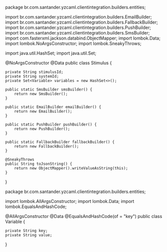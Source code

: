 package br.com.santander.yzcaml.clientintegration.builders.entities;

import br.com.santander.yzcaml.clientintegration.builders.EmailBuilder;
import br.com.santander.yzcaml.clientintegration.builders.FallbackBuilder;
import br.com.santander.yzcaml.clientintegration.builders.PushBuilder;
import br.com.santander.yzcaml.clientintegration.builders.SmsBuilder;
import com.fasterxml.jackson.databind.ObjectMapper;
import lombok.Data;
import lombok.NoArgsConstructor;
import lombok.SneakyThrows;

import java.util.HashSet;
import java.util.Set;

@NoArgsConstructor
@Data
public class Stimulus {

    private String stimulusId;
    private String systemId;
    private Set<Variable> variables = new HashSet<>();

    public static SmsBuilder smsBuilder() {
        return new SmsBuilder();
    }

    public static EmailBuilder emailBuilder() {
        return new EmailBuilder();
    }

    public static PushBuilder pushBuilder() {
        return new PushBuilder();
    }

    public static FallbackBuilder fallbackBuilder() {
        return new FallbackBuilder();
    }

    @SneakyThrows
    public String toJsonString() {
        return new ObjectMapper().writeValueAsString(this);
    }

}




package br.com.santander.yzcaml.clientintegration.builders.entities;

import lombok.AllArgsConstructor;
import lombok.Data;
import lombok.EqualsAndHashCode;

@AllArgsConstructor
@Data
@EqualsAndHashCode(of = "key")
public class Variable {

    private String key;
    private String value;

}



